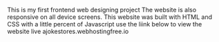 This is my first frontend web designing project
The website is also responsive on all device screens.
This website was built with HTML and CSS with a little percent of Javascript
use the liink below to view the website live
ajokestores.webhostingfree.io
